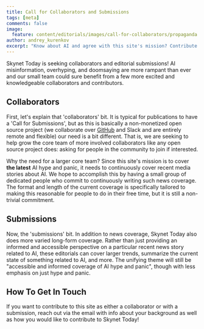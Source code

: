 ```yaml
---
title: Call for Collaborators and Submissions
tags: [meta]
comments: false
image:
  feature: content/editorials/images/call-for-collaborators/propaganda.png
author: andrey_kurenkov
excerpt: "Know about AI and agree with this site's mission? Contribute!"
---
```

Skynet Today is seeking collaborators and editorial submissions! 
AI misinformation, overhyping, and doomsaying are more rampant than 
ever and our small team could sure benefit from a few more excited 
and knowledgeable collaborators and contributors. 

## Collaborators
First, let's explain that 'collaborators' bit. It is typical for publications to have a
'Call for Submissions', but as this is basically a non-monetized open source project (we 
collaborate over [GitHub](https://github.com/andreykurenkov/skynet-today) and Slack and 
are entirely remote and flexible) our need is a bit different. That is, we are seeking to 
help grow the core team of more involved collaborators like any open source project does: 
asking for people in the community to join if interested.

Why the need for a larger core team? Since this site's mission is to cover **the latest** AI hype and panic, 
it needs to continuously cover recent media stories about AI. We hope to accomplish this by having a small group 
of dedicated people who commit to continuously writing such news coverage. The format and length of the current 
coverage is specifically tailored to making this reasonable for people to do in their free time, but it is 
still a non-trivial commitment. 
 
## Submissions
Now, the 'submissions' bit. In addition to news coverage, Skynet Today also does more varied long-form coverage. 
Rather than just providing an informed and accessible perspective on a particular recent news story related to AI, 
these editorials can cover larger trends, summarize the current state of something related to AI, and more. The 
unifying theme will still be "accessible and informed coverage of AI hype and panic", though with less emphasis on
just hype and panic. 

## How To Get In Touch
If you want to contribute to this site as either a collaborator or with a submission, reach out via the email with info about your background as well as how you would like to contribute to Skynet Today!



